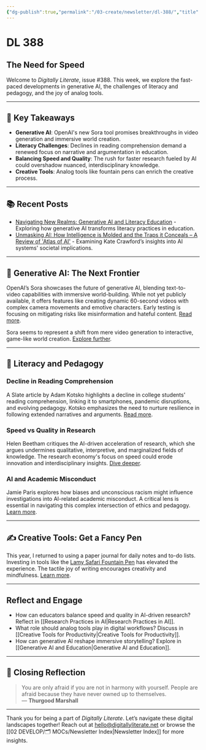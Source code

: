 ```yaml
---
{"dg-publish":true,"permalink":"/03-create/newsletter/dl-388/","title":"The Need for Speed","tags":["generative-ai","literacy","pedagogy","tools","speed-vs-quality","generative-AI","Sora","reading-literacy","pedagogy","fountain-pens"],"created":"2024-02-17","updated":"2024-02-17"}
---
```



# DL 388

## The Need for Speed

Welcome to _Digitally Literate_, issue #388. This week, we explore the fast-paced developments in generative AI, the challenges of literacy and pedagogy, and the joy of analog tools. 

---

## 🔖 Key Takeaways
- **Generative AI**: OpenAI's new Sora tool promises breakthroughs in video generation and immersive world creation.
- **Literacy Challenges**: Declines in reading comprehension demand a renewed focus on narrative and argumentation in education.
- **Balancing Speed and Quality**: The rush for faster research fueled by AI could overshadow nuanced, interdisciplinary knowledge.
- **Creative Tools**: Analog tools like fountain pens can enrich the creative process.

---

## 📚 Recent Posts
- [Navigating New Realms: Generative AI and Literacy Education](https://wiobyrne.com/navigating-new-realms-generative-ai-and-literacy-education/) - Exploring how generative AI transforms literacy practices in education.
- [Unmasking AI: How Intelligence is Molded and the Traps it Conceals – A Review of 'Atlas of AI'](https://wiobyrne.com/atlas-of-ai/) - Examining Kate Crawford’s insights into AI systems' societal implications.

---

## 🚀 Generative AI: The Next Frontier

OpenAI’s Sora showcases the future of generative AI, blending text-to-video capabilities with immersive world-building. While not yet publicly available, it offers features like creating dynamic 60-second videos with complex camera movements and emotive characters. Early testing is focusing on mitigating risks like misinformation and hateful content. [Read more](https://www.cnet.com/tech/openai-can-now-turn-words-into-ultra-realistic-videos/).

Sora seems to represent a shift from mere video generation to interactive, game-like world creation. [Explore further](https://thealgorithmicbridge.substack.com/p/openai-sora-one-step-away-from-the).

---

## 🧠 Literacy and Pedagogy

### Decline in Reading Comprehension
A Slate article by Adam Kotsko highlights a decline in college students' reading comprehension, linking it to smartphones, pandemic disruptions, and evolving pedagogy. Kotsko emphasizes the need to nurture resilience in following extended narratives and arguments. [Read more](https://slate.com/human-interest/2024/02/literacy-crisis-reading-comprehension-college.html).

### Speed vs Quality in Research
Helen Beetham critiques the AI-driven acceleration of research, which she argues undermines qualitative, interpretive, and marginalized fields of knowledge. The research economy's focus on speed could erode innovation and interdisciplinary insights. [Dive deeper](https://helenbeetham.substack.com/p/never-mind-the-quality-feel-the-speed).

### AI and Academic Misconduct
Jamie Paris explores how biases and unconscious racism might influence investigations into AI-related academic misconduct. A critical lens is essential in navigating this complex intersection of ethics and pedagogy. [Learn more](https://www.insidehighered.com/opinion/views/2024-02-02/international-students-racial-profiling-and-ai-opinion).

---

## ✍️ Creative Tools: Get a Fancy Pen

This year, I returned to using a paper journal for daily notes and to-do lists. Investing in tools like the [Lamy Safari Fountain Pen](https://us-shop.lamy.com/en_us/lamy-safari) has elevated the experience. The tactile joy of writing encourages creativity and mindfulness. [Learn more](https://yourvisualjournal.com/fountain-pens-for-beginners/).

---

## Reflect and Engage
- How can educators balance speed and quality in AI-driven research? Reflect in [[Research Practices in AI\|Research Practices in AI]].
- What role should analog tools play in digital workflows? Discuss in [[Creative Tools for Productivity\|Creative Tools for Productivity]].
- How can generative AI reshape immersive storytelling? Explore in [[Generative AI and Education\|Generative AI and Education]].

---

## 🌟 Closing Reflection

> You are only afraid if you are not in harmony with yourself. People are afraid because they have never owned up to themselves.  
> — **Thurgood Marshall**

---

Thank you for being a part of _Digitally Literate_. Let’s navigate these digital landscapes together! Reach out at hello@digitallyliterate.net or browse the [[02 DEVELOP/🗂️ MOCs/Newsletter Index\|Newsletter Index]] for more insights.